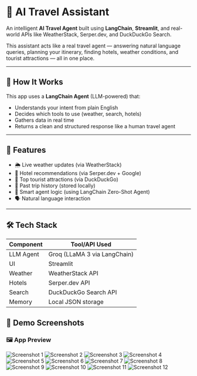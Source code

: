 # 🧳 AI Travel Assistant

An intelligent **AI Travel Agent** built using **LangChain**, **Streamlit**, and real-world APIs like WeatherStack, Serper.dev, and DuckDuckGo Search.

This assistant acts like a real travel agent — answering natural language queries, planning your itinerary, finding hotels, weather conditions, and tourist attractions — all in one place.

---

## 🤖 How It Works

This app uses a **LangChain Agent** (LLM-powered) that:
- Understands your intent from plain English
- Decides which tools to use (weather, search, hotels)
- Gathers data in real time
- Returns a clean and structured response like a human travel agent

---

## 🚀 Features

- 🌦️ Live weather updates (via WeatherStack)
- 🏨 Hotel recommendations (via Serper.dev + Google)
- 📍 Top tourist attractions (via DuckDuckGo)
- 📜 Past trip history (stored locally)
- 🧠 Smart agent logic (using LangChain Zero-Shot Agent)
- 🗣️ Natural language interaction

---

## 🛠️ Tech Stack

| Component    | Tool/API Used            |
|--------------|---------------------------|
| LLM Agent     | Groq (LLaMA 3 via LangChain) |
| UI           | Streamlit                 |
| Weather      | WeatherStack API          |
| Hotels       | Serper.dev API            |
| Search       | DuckDuckGo Search API     |
| Memory       | Local JSON storage        |

## 📸 Demo Screenshots

### 🖼️ App Preview
![Screenshot 1](Screenshot%20(1392).png)
![Screenshot 2](Screenshot%20(1393).png)
![Screenshot 3](Screenshot%20(1394).png)
![Screenshot 4](Screenshot%20(1395).png)
![Screenshot 5](Screenshot%20(1396).png)
![Screenshot 6](Screenshot%20(1397).png)
![Screenshot 7](Screenshot%20(1398).png)
![Screenshot 8](Screenshot%20(1399).png)
![Screenshot 9](Screenshot%20(1400).png)
![Screenshot 10](Screenshot%20(1401).png)
![Screenshot 11](Screenshot%20(1402).png)
![Screenshot 12](Screenshot%20(1403).png)
